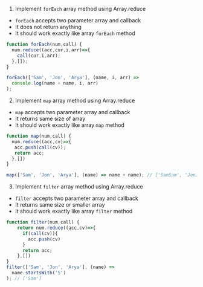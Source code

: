 1. Implement `forEach` array method using Array.reduce

- `forEach` accepts two parameter array and callback
- It does not return anything
- It should work exactly like array `forEach` method

```js
function forEach(num,call) {  
  num.reduce((acc,cur,i,arr)=>{
    call(cur,i,arr);
  },[]);
}

forEach(['Sam', 'Jon', 'Arya'], (name, i, arr) =>
  console.log(name + name, i, arr)
);
```

2. Implement `map` array method using Array.reduce

- `map` accepts two parameter array and callback
- It returns same size of array
- It should work exactly like array `map` method

```js
function map(num,call) {
  num.reduce((acc,cv)=>{
   acc.push(call(cv));
   return acc; 
  },[])
}

map(['Sam', 'Jon', 'Arya'], (name) => name + name); // ['SamSam', 'JonJon', 'AryaArya']
```

3. Implement `filter` array method using Array.reduce

- `filter` accepts two parameter array and callback
- It returns same size or smaller array
- It should work exactly like array `filter` method

```js
function filter(num,call) {
    return num.reduce((acc,cv)=>{
      if(call(cv)){    
        acc.push(cv)           
      }
      return acc;
    },[])
}
filter(['Sam', 'Jon', 'Arya'], (name) =>
  name.startsWith('S')
); // ['Sam']
```
